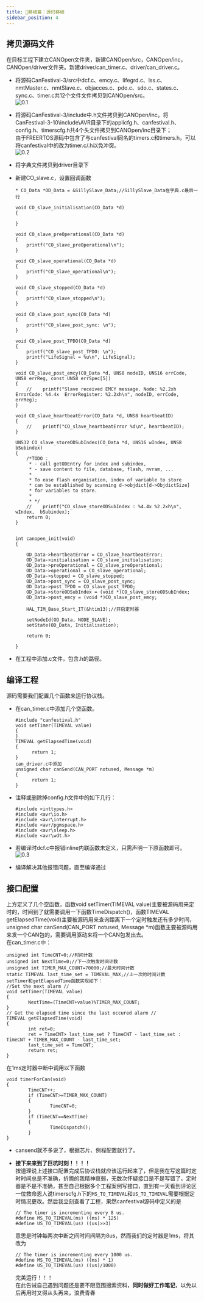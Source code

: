```yaml
---
title: 🍵移植篇：源码移植
sidebar_position: 4
---
```


## 拷贝源码文件  
在目标工程下建立CANOpen文件夹，新建CANOpen/src，CANOpen/inc，CANOpen/driver文件夹。新建driver/can_timer.c、driver/can_driver.c。  
* 将源码CanFestival-3/src中dcf.c、emcy.c、lifegrd.c、lss.c、nmtMaster.c、nmtSlave.c、objacces.c、pdo.c、sdo.c、states.c、sync.c、timer.c共12个文件文件拷贝到CANOpen/src。  
  ![0.1](/img/can/0.1.png)   

* 将源码CanFestival-3/include中.h文件拷贝到CANOpen/inc。将CanFestival-3-10\include\AVR目录下的applicfg.h、canfestival.h、config.h、timerscfg.h共4个头文件拷贝到CANOpen/inc目录下；  
  由于FREERTOS源码中包含了与canfestival同名的timers.c和timers.h，可以将canfestival中的改为timer.c/.h以免冲突。  
  ![0.2](/img/can/0.2.png)   

* 将字典文件拷贝到driver目录下  

* 新建CO_slave.c，设置回调函数  

  ```
  * CO_Data *OD_Data = &SillySlave_Data;//SillySlave_Data在字典.c最后一行
  
  void CO_slave_initialisation(CO_Data *d)
  {

  }
  
  void CO_slave_preOperational(CO_Data *d)
  {
      printf("CO_slave_preOperational\n");
  }
  
  void CO_slave_operational(CO_Data *d)
  {
      printf("CO_slave_operational\n");
  }
  
  void CO_slave_stopped(CO_Data *d)
  {
      printf("CO_slave_stopped\n");
  }
  
  void CO_slave_post_sync(CO_Data *d)
  {
      printf("CO_slave_post_sync: \n");
  }
  
  void CO_slave_post_TPDO(CO_Data *d)
  {
      printf("CO_slave_post_TPDO: \n");
      printf("LifeSignal = %u\n", LifeSignal);
  }
  
  void CO_slave_post_emcy(CO_Data *d, UNS8 nodeID, UNS16 errCode, UNS8 errReg, const UNS8 errSpec[5])
  {
      //    printf("Slave received EMCY message. Node: %2.2xh  ErrorCode: %4.4x  ErrorRegister: %2.2xh\n", nodeID, errCode, errReg);
  }
  
  void CO_slave_heartbeatError(CO_Data *d, UNS8 heartbeatID)
  {
      //    printf("CO_slave_heartbeatError %d\n", heartbeatID);
  }
  
  UNS32 CO_slave_storeODSubIndex(CO_Data *d, UNS16 wIndex, UNS8 bSubindex)
  {
      /*TODO : 
       * - call getODEntry for index and subindex, 
       * - save content to file, database, flash, nvram, ...
       * 
       * To ease flash organisation, index of variable to store
       * can be established by scanning d->objdict[d->ObjdictSize]
       * for variables to store.
       * 
       * */
      //    printf("CO_slave_storeODSubIndex : %4.4x %2.2xh\n", wIndex,  bSubindex);
      return 0;
  }
  
  
  int canopen_init(void)
  {
  
      OD_Data->heartbeatError = CO_slave_heartbeatError;
      OD_Data->initialisation = CO_slave_initialisation;
      OD_Data->preOperational = CO_slave_preOperational;
      OD_Data->operational = CO_slave_operational;
      OD_Data->stopped = CO_slave_stopped;
      OD_Data->post_sync = CO_slave_post_sync;
      OD_Data->post_TPDO = CO_slave_post_TPDO;
      OD_Data->storeODSubIndex = (void *)CO_slave_storeODSubIndex;
      OD_Data->post_emcy = (void *)CO_slave_post_emcy;
      
      HAL_TIM_Base_Start_IT(&htim13);//开启定时器
      
      setNodeId(OD_Data, NODE_SLAVE);
      setState(OD_Data, Initialisation);
      
      return 0;
  
  }
  ```

  

* 在工程中添加.c文件，包含.h的路径。  

## 编译工程  
源码需要我们配置几个函数来运行协议栈。  
* 在can_timer.c中添加几个空函数。  

  ```
  #include "canfestival.h"
  void setTimer(TIMEVAL value)
  {
  }
  TIMEVAL getElapsedTime(void)
  {
        return 1;
  }
  can_driver.c中添加
  unsigned char canSend(CAN_PORT notused, Message *m)
  {
        return 1;
  }
  ```

  

* 注释或删除掉config.h文件中的如下几行：

  ```
  #include <inttypes.h>
  #include <avr\io.h>
  #include <avr\interrupt.h>
  #include <avr/pgmspace.h>
  #include <avr\sleep.h>
  #include <avr\wdt.h>
  ```

  

* 若编译时dcf.c中报错inline内联函数未定义，只需声明一下原函数即可。  
  ![0.3](/img/can/0.3.png)  

* 编译解决其他报错问题，直至编译通过  

## 接口配置  
上方定义了几个空函数，函数void setTimer(TIMEVAL value)主要被源码用来定时的，时间到了就需要调用一下函数TimeDispatch()，函数TIMEVAL getElapsedTime(void)主要被源码用来查询距离下一个定时触发还有多少时间，unsigned char canSend(CAN_PORT notused, Message *m)函数主要被源码用来发一个CAN包的，需要调用驱动来将一个CAN包发出去。  
在can_timer.c中：    

```
unsigned int TimeCNT=0;//时间计数
unsigned int NextTime=0;//下一次触发时间计数
unsigned int TIMER_MAX_COUNT=70000;//最大时间计数
static TIMEVAL last_time_set = TIMEVAL_MAX;//上一次的时间计数
setTimer和getElapsedTime函数实现如下：
//Set the next alarm //
void setTimer(TIMEVAL value)
{
        NextTime=(TimeCNT+value)%TIMER_MAX_COUNT;
}
// Get the elapsed time since the last occured alarm //
TIMEVAL getElapsedTime(void)
{
        int ret=0;
        ret = TimeCNT> last_time_set ? TimeCNT - last_time_set : TimeCNT + TIMER_MAX_COUNT - last_time_set;
        last_time_set = TimeCNT;
        return ret;
}
```

在1ms定时器中断中调用以下函数

```
void timerForCan(void)
{
        TimeCNT++;
        if (TimeCNT>=TIMER_MAX_COUNT)
        {
                TimeCNT=0;
        }
        if (TimeCNT==NextTime)
        {
                TimeDispatch();
        }
}
```



* cansend就不多说了，根据芯片、例程配置就行了。   

  

* **接下来来到了巨坑时刻！！！！**  
  按道理说上述接口配置完成后协议栈就应该运行起来了，但是我在写这篇时定时时间总是不准确，折腾的我精神衰弱，无数次怀疑接口是不是写错了，定时器是不是不准确，甚至自己根据多个工程案例写接口，直到有一天看到评论区一位救命恩人说timerscfg.h下的`MS_TO_TIMEVAL`和`US_TO_TIMEVAL`需要根据定时情况更改。然后我立刻查看了工程，果然canfestival源码中定义的是  

  ```
  // The timer is incrementing every 8 us.
  #define MS_TO_TIMEVAL(ms) ((ms) * 125)
  #define US_TO_TIMEVAL(us) ((us)>>3)
  ```

  意思是时钟每两次中断之间时间间隔为8us，然而我们的定时器是1ms，将其改为  

  ```
  // The timer is incrementing every 1000 us.
  #define MS_TO_TIMEVAL(ms) ((ms) * 1)
  #define US_TO_TIMEVAL(us) ((us)/1000)
  ```

  完美运行！！！  
  在此告诫自己遇到问题还是要不限范围搜索资料，**同时做好工作笔记**，以免以后再用时又得从头再来，浪费青春
